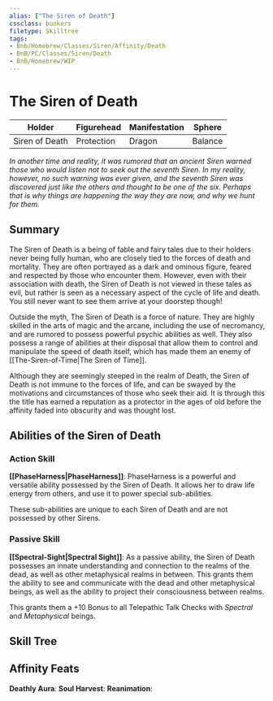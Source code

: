 ```yaml
---
alias: ["The Siren of Death"]
cssclass: bunkers
filetype: Skilltree
tags:
- Bnb/Homebrew/Classes/Siren/Affinity/Death
- BnB/PC/Classes/Siren/Death
- BnB/Homebrew/WIP
---
```

# The Siren of Death

| Holder         | Figurehead | Manifestation | Sphere  |
| -------------- | ---------- | ------------- | ------- |
| Siren of Death | Protection        | Dragon       | Balance |

_In another time and reality, it was rumored that an ancient Siren warned those who would listen not to seek out the seventh Siren. In my reality, however, no such warning was ever given, and the seventh Siren was discovered just like the others and thought to be one of the six. Perhaps that is why things are happening the way they are now, and why we hunt for them._

## Summary

The Siren of Death is a being of fable and fairy tales due to their holders never being fully human, who are closely tied to the forces of death and mortality. They are often portrayed as a dark and ominous figure, feared and respected by those who encounter them. However, even with their association with death, the Siren of Death is not viewed in these tales as evil, but rather is seen as a necessary aspect of the cycle of life and death. You still never want to see them arrive at your doorstep though!

Outside the myth, The Siren of Death is a force of nature. They are highly skilled in the arts of magic and the arcane, including the use of necromancy, and are rumored to possess powerful psychic abilities as well. They also possess a range of abilities at their disposal that allow them to control and manipulate the speed of death itself, which has made them an enemy of [[The-Siren-of-Time|The Siren of Time]].

Although they are seemingly steeped in the realm of Death, the Siren of Death is not immune to the forces of life, and can be swayed by the motivations and circumstances of those who seek their aid. It is through this the title has earned a reputation as a protector in the ages of old before the affinity faded into obscurity and was thought lost.

## Abilities of the Siren of Death
### Action Skill
__[[PhaseHarness|PhaseHarness]]__: PhaseHarness is a powerful and versatile ability possessed by the Siren of Death. It allows her to draw life energy from others, and use it to power special sub-abilities.

These sub-abilities are unique to each Siren of Death and are not possessed by other Sirens.

### Passive Skill
__[[Spectral-Sight|Spectral Sight]]__: As a passive ability, the Siren of Death possesses an innate understanding and connection to the realms of the dead, as well as other metaphysical realms in between. This grants them the ability to see and communicate with the dead and other metaphysical beings, as well as the ability to project their consciousness between realms.

This grants them a +10 Bonus to all Telepathic Talk Checks with _Spectral_ and _Metaphysical_ beings.

## Skill Tree


## Affinity Feats
__Deathly Aura__:
__Soul Harvest__:
__Reanimation__:


